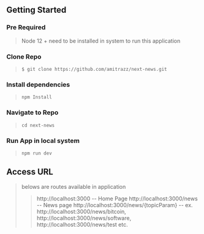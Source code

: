 ## Getting Started
### Pre Required
> Node 12 + need to be installed in system to run this application

###  Clone Repo
> `$ git clone https://github.com/amitrazz/next-news.git`

### Install dependencies  
> `npm Install`

### Navigate to Repo
> `cd next-news`
### Run App in local system
> `npm run dev`

## Access URL
> belows are routes available in application 
>> http://localhost:3000 -- Home Page
>> http://localhost:3000/news  -- News page
>> http://localhost:3000/news/{topicParam}  -- ex. http://localhost:3000/news/bitcoin, http://localhost:3000/news/software, http://localhost:3000/news/test etc.   
